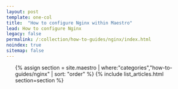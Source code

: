 ```yaml
---
layout: post
template: one-col
title:  "How to configure Nginx within Maestro"
lead: How to configure Nginx
legacy: false
permalink: /:collection/how-to-guides/nginx/index.html
noindex: true
sitemap: false
---
```


<div class="Toc Toc--howto">
    <ul>
    {% assign section = site.maestro | where:"categories","how-to-guides/nginx" | sort: "order" %}
    {% include list_articles.html section=section %}
    </ul>
</div><!--/.Toc-->
